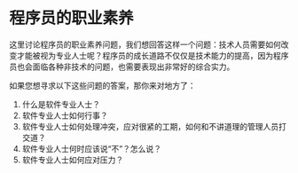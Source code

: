 <!-- GFM-TOC -->
# 程序员的职业素养

这里讨论程序员的职业素养问题，我们想回答这样一个问题：技术人员需要如何改变才能被视为专业人士呢？程序员的成长道路不仅仅是技术能力的提高，因为程序员也会面临各种非技术的问题，也需要表现出非常好的综合实力。

如果您想寻求以下这些问题的答案，那你来对地方了：
1. 什么是软件专业人士？
2. 软件专业人士如何行事？
3. 软件专业人士如何处理冲突，应对很紧的工期，如何和不讲道理的管理人员打交道？
4. 软件专业人士何时应该说“不”？怎么说？
5. 软件专业人士如何应对压力？
